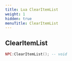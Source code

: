 ```yaml
---
title: Lua ClearItemList
weight: 1
hidden: true
menuTitle: ClearItemList
---
```

## ClearItemList
```lua
NPC:ClearItemList(); -- void
```